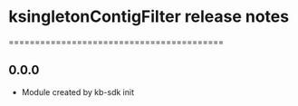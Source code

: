 # ksingletonContigFilter release notes
=========================================

0.0.0
-----
* Module created by kb-sdk init
